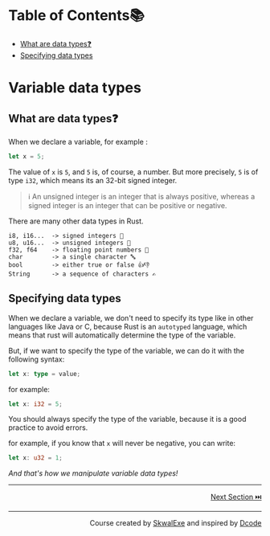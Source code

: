 # Table of Contents📚
- [What are data types❓](#what-are-data-types)
- [Specifying data types](#specifying-data-types)

# Variable data types 
## What are data types❓
When we declare a variable, for example :
```rust
let x = 5;
```
The value of `x` is `5`, and `5` is, of course, a number. But more precisely, `5` is of type `i32`, which means its an 32-bit signed integer.

> ℹ️ An unsigned integer is an integer that is always positive, whereas a signed integer is an integer that can be positive or negative.

There are many other data types in Rust. 
```
i8, i16...  -> signed integers 🔢 
u8, u16...  -> unsigned integers 🔢 
f32, f64    -> floating point numbers 🔢 
char        -> a single character 🔤
bool        -> either true or false 👍👎
String      -> a sequence of characters ✍️
```

## Specifying data types
 
When we declare a variable, we don't need to specify its type like in other languages like Java or C, because Rust is an `autotyped` language, which means that rust will automatically determine the type of the variable.

But, if we want to specify the type of the variable, we can do it with the following syntax:
```rust
let x: type = value;
```
for example:
```rust
let x: i32 = 5;
```

You should always specify the type of the variable, because it is a good practice to avoid errors.

for example, if you know that `x` will never be negative, you can write:
```rust
let x: u32 = 1;
```

*And that's how we manipulate variable data types!*





---

<p align="right"><a href="https://github.com/SkwalExe/learn-rust/tree/main/course/if-else-statements">Next Section ⏭️</a></p>


---

<p align="right">Course created by <a href="https://github.com/SkwalExe/" target="_blank">SkwalExe</a> and inspired by <a href="https://www.youtube.com/watch?v=vOMJlQ5B-M0&list=PLVvjrrRCBy2JSHf9tGxGKJ-bYAN_uDCUL" target="_blank">Dcode</a></p>